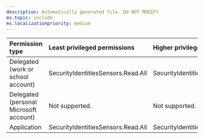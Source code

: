 ```yaml
---
description: Automatically generated file. DO NOT MODIFY
ms.topic: include
ms.localizationpriority: medium
---
```


|Permission type|Least privileged permissions|Higher privileged permissions|
|:---|:---|:---|
|Delegated (work or school account)|SecurityIdentitiesSensors.Read.All|SecurityIdentitiesSensors.ReadWrite.All|
|Delegated (personal Microsoft account)|Not supported.|Not supported.|
|Application|SecurityIdentitiesSensors.Read.All|SecurityIdentitiesSensors.ReadWrite.All|
